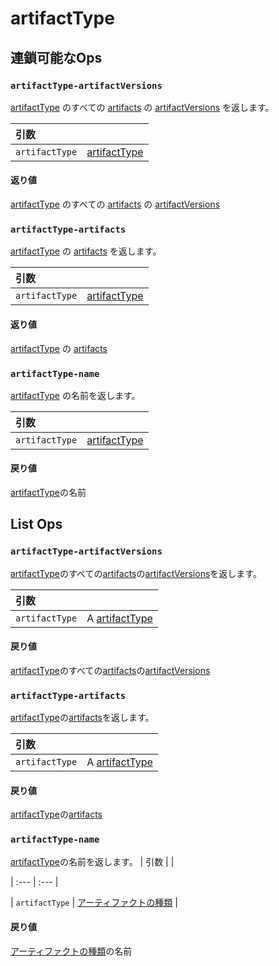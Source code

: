 # artifactType

## 連鎖可能なOps
<h3 id="artifactType-artifactVersions"><code>artifactType-artifactVersions</code></h3>

[artifactType](https://docs.wandb.ai/ref/weave/artifact-type) のすべての [artifacts](https://docs.wandb.ai/ref/weave/artifact) の [artifactVersions](https://docs.wandb.ai/ref/weave/artifact-version) を返します。

| 引数 |  |
| :--- | :--- |
| `artifactType` | [artifactType](https://docs.wandb.ai/ref/weave/artifact-type) |

#### 返り値
[artifactType](https://docs.wandb.ai/ref/weave/artifact-type) のすべての [artifacts](https://docs.wandb.ai/ref/weave/artifact) の [artifactVersions](https://docs.wandb.ai/ref/weave/artifact-version)

<h3 id="artifactType-artifacts"><code>artifactType-artifacts</code></h3>

[artifactType](https://docs.wandb.ai/ref/weave/artifact-type) の [artifacts](https://docs.wandb.ai/ref/weave/artifact) を返します。

| 引数 |  |
| :--- | :--- |
| `artifactType` | [artifactType](https://docs.wandb.ai/ref/weave/artifact-type) |

#### 返り値
[artifactType](https://docs.wandb.ai/ref/weave/artifact-type) の [artifacts](https://docs.wandb.ai/ref/weave/artifact)

<h3 id="artifactType-name"><code>artifactType-name</code></h3>

[artifactType](https://docs.wandb.ai/ref/weave/artifact-type) の名前を返します。

| 引数 |  |
| :--- | :--- |
| `artifactType` | [artifactType](https://docs.wandb.ai/ref/weave/artifact-type) |
#### 戻り値
[artifactType](https://docs.wandb.ai/ref/weave/artifact-type)の名前

## List Ops
<h3 id="artifactType-artifactVersions"><code>artifactType-artifactVersions</code></h3>

[artifactType](https://docs.wandb.ai/ref/weave/artifact-type)のすべての[artifacts](https://docs.wandb.ai/ref/weave/artifact)の[artifactVersions](https://docs.wandb.ai/ref/weave/artifact-version)を返します。

| 引数 |  |
| :--- | :--- |
| `artifactType` | A [artifactType](https://docs.wandb.ai/ref/weave/artifact-type) |

#### 戻り値
[artifactType](https://docs.wandb.ai/ref/weave/artifact-type)のすべての[artifacts](https://docs.wandb.ai/ref/weave/artifact)の[artifactVersions](https://docs.wandb.ai/ref/weave/artifact-version)

<h3 id="artifactType-artifacts"><code>artifactType-artifacts</code></h3>

[artifactType](https://docs.wandb.ai/ref/weave/artifact-type)の[artifacts](https://docs.wandb.ai/ref/weave/artifact)を返します。

| 引数 |  |
| :--- | :--- |
| `artifactType` | A [artifactType](https://docs.wandb.ai/ref/weave/artifact-type) |

#### 戻り値
[artifactType](https://docs.wandb.ai/ref/weave/artifact-type)の[artifacts](https://docs.wandb.ai/ref/weave/artifact)

<h3 id="artifactType-name"><code>artifactType-name</code></h3>

[artifactType](https://docs.wandb.ai/ref/weave/artifact-type)の名前を返します。
| 引数 |  |

| :--- | :--- |

| `artifactType` | [アーティファクトの種類](https://docs.wandb.ai/ref/weave/artifact-type) |

#### 戻り値

[アーティファクトの種類](https://docs.wandb.ai/ref/weave/artifact-type)の名前